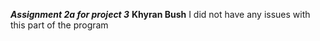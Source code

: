 ***Assignment 2a for project 3***
**Khyran Bush**
I did not have any issues with this part of the program
